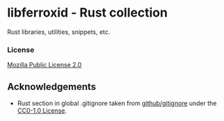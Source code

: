 # libferroxid - Rust collection

Rust libraries, utilities, snippets, etc.

### License
[Mozilla Public License 2.0](https://spdx.org/licenses/MPL-2.0.html)

## Acknowledgements

- Rust section in global .gitignore taken from [github/gitignore](https://github.com/github/gitignore) under the [CC0-1.0 License](https://choosealicense.com/licenses/cc0-1.0/).

